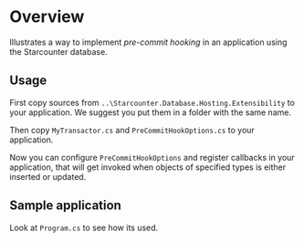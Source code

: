 # Overview
Illustrates a way to implement *pre-commit hooking* in an application using the Starcounter database.

## Usage
First copy sources from `..\Starcounter.Database.Hosting.Extensibility` to your application. We suggest you put them in a folder with the same name.

Then copy `MyTransactor.cs` and `PreCommitHookOptions.cs` to your application.

Now you can configure `PreCommitHookOptions` and register callbacks in your application, that will get invoked when objects of specified types is either inserted or updated.

## Sample application
Look at `Program.cs` to see how its used.